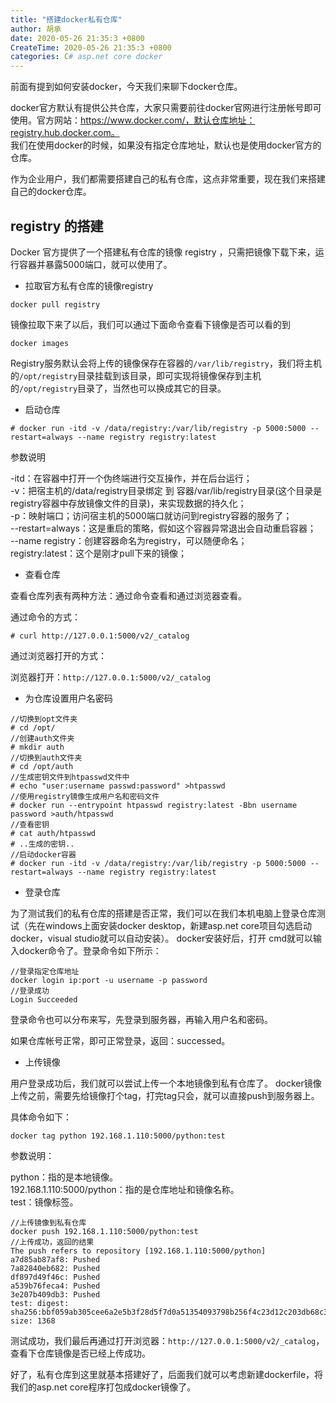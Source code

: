 ```yaml
---
title: "搭建docker私有仓库"
author: 胡承
date: 2020-05-26 21:35:3 +0800
CreateTime: 2020-05-26 21:35:3 +0800
categories: C# asp.net core docker
---
```


前面有提到如何安装docker，今天我们来聊下docker仓库。

<!-- more -->

docker官方默认有提供公共仓库，大家只需要前往docker官网进行注册帐号即可使用。官方网站：https://www.docker.com/，默认仓库地址：registry.hub.docker.com。    
我们在使用docker的时候，如果没有指定仓库地址，默认也是使用docker官方的仓库。

作为企业用户，我们都需要搭建自己的私有仓库，这点非常重要，现在我们来搭建自己的docker仓库。

## registry 的搭建

Docker 官方提供了一个搭建私有仓库的镜像 registry ，只需把镜像下载下来，运行容器并暴露5000端口，就可以使用了。

- 拉取官方私有仓库的镜像registry

```
docker pull registry

```

镜像拉取下来了以后，我们可以通过下面命令查看下镜像是否可以看的到

```
docker images

```
Registry服务默认会将上传的镜像保存在容器的`/var/lib/registry`，我们将主机的`/opt/registry`目录挂载到该目录，即可实现将镜像保存到主机的`/opt/registry`目录了，当然也可以换成其它的目录。

- 启动仓库

```
# docker run -itd -v /data/registry:/var/lib/registry -p 5000:5000 --restart=always --name registry registry:latest 

```
参数说明

-itd：在容器中打开一个伪终端进行交互操作，并在后台运行；  
-v：把宿主机的/data/registry目录绑定 到 容器/var/lib/registry目录(这个目录是registry容器中存放镜像文件的目录)，来实现数据的持久化；  
-p：映射端口；访问宿主机的5000端口就访问到registry容器的服务了；  
--restart=always：这是重启的策略，假如这个容器异常退出会自动重启容器；  
--name registry：创建容器命名为registry，可以随便命名；  
registry:latest：这个是刚才pull下来的镜像；  

- 查看仓库

查看仓库列表有两种方法：通过命令查看和通过浏览器查看。

通过命令的方式：

```
# curl http://127.0.0.1:5000/v2/_catalog

```
通过浏览器打开的方式：

浏览器打开：`http://127.0.0.1:5000/v2/_catalog`

- 为仓库设置用户名密码

```
//切换到opt文件夹
# cd /opt/
//创建auth文件夹
# mkdir auth
//切换到auth文件夹
# cd /opt/auth
//生成密钥文件到htpasswd文件中
# echo "user:username passwd:password" >htpasswd
//使用registry镜像生成用户名和密码文件
# docker run --entrypoint htpasswd registry:latest -Bbn username password >auth/htpasswd
//查看密钥
# cat auth/htpasswd 
# ..生成的密钥..
//启动docker容器
# docker run -itd -v /data/registry:/var/lib/registry -p 5000:5000 --restart=always --name registry registry:latest 
```

- 登录仓库

为了测试我们的私有仓库的搭建是否正常，我们可以在我们本机电脑上登录仓库测试（先在windows上面安装docker desktop，新建asp.net core项目勾选启动docker，visual studio就可以自动安装）。
docker安装好后，打开 cmd就可以输入docker命令了。登录命令如下所示：

```
//登录指定仓库地址
docker login ip:port -u username -p password
//登录成功
Login Succeeded
```
登录命令也可以分布来写，先登录到服务器，再输入用户名和密码。

如果仓库帐号正常，即可正常登录，返回：successed。

- 上传镜像

用户登录成功后，我们就可以尝试上传一个本地镜像到私有仓库了。
docker镜像上传之前，需要先给镜像打个tag，打完tag只会，就可以直接push到服务器上。

具体命令如下：

```
docker tag python 192.168.1.110:5000/python:test

```

参数说明：

python：指的是本地镜像。  
192.168.1.110:5000/python：指的是仓库地址和镜像名称。  
test：镜像标签。

```
//上传镜像到私有仓库
docker push 192.168.1.110:5000/python:test
//上传成功，返回的结果
The push refers to repository [192.168.1.110:5000/python]
a7d85ab87af8: Pushed                                                                                      7a82840eb682: Pushed                                                                                                    df897d49f46c: Pushed                                                                                                    a539b76feca4: Pushed                                                                                                    3e207b409db3: Pushed                                                                                                    test: digest: sha256:bbf059ab305cee6a2e5b3f28d5f7d0a51354093798b256f4c23d12c203db68c3 size: 1368
```

测试成功，我们最后再通过打开浏览器：`http://127.0.0.1:5000/v2/_catalog`，查看下仓库镜像是否已经上传成功。

好了，私有仓库到这里就基本搭建好了，后面我们就可以考虑新建dockerfile，将我们的asp.net core程序打包成docker镜像了。
